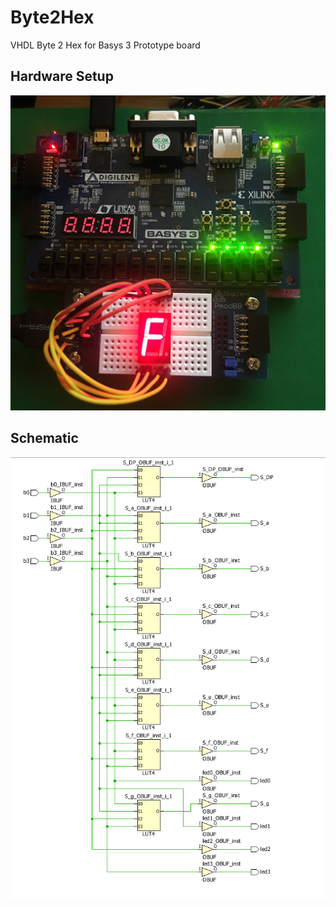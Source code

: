 # Byte2Hex
VHDL Byte 2 Hex for Basys 3 Prototype board

## Hardware Setup
![hardware setup](https://raw.githubusercontent.com/cyberroadie/Byte2Hex/master/hardware_setup.jpg)

## Schematic
![schematic](https://raw.githubusercontent.com/cyberroadie/Byte2Hex/master/schematic_byte2hex.png)
